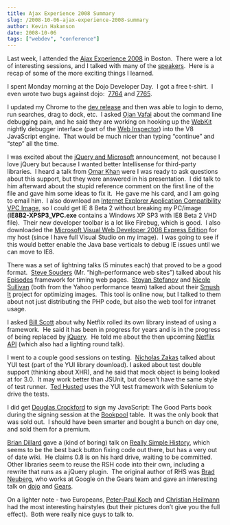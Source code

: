 ```yaml
---
title: Ajax Experience 2008 Summary
slug: /2008-10-06-ajax-experience-2008-summary
author: Kevin Hakanson
date: 2008-10-06
tags: ["webdev", "conference"]
---
```


Last week, I attended the [Ajax Experience 2008](http://ajaxexperience.techtarget.com/html/index.html) in Boston.  There were a lot of interesting sessions, and I talked with many of the [speakers](http://ajaxexperience.techtarget.com/east/html/speakers.html).  Here is a recap of some of the more exciting things I learned.

I spent Monday morning at the Dojo Developer Day.  I got a free t-shirt.  I even wrote two bugs against dojo:  [7764](http://bugs.dojotoolkit.org/ticket/7764) and [7765](http://bugs.dojotoolkit.org/ticket/7765).

I updated my Chrome to the [dev release](http://dev.chromium.org/getting-involved/dev-channel/) and then was able to login to demo, run searches, drag to dock, etc.  I asked [Ojan Vafai](http://ajaxexperience.techtarget.com/east/html/speakers.html#OVafai) about the command line debugging pain, and he said they are working on hooking up the [WebKit](http://webkit.org/) nightly debugger interface (part of the [Web Inspector](http://webkit.org/blog/197/web-inspector-redesign/)) into the V8 JavaScript engine.  That would be much nicer than typing “continue” and “step” all the time.

I was excited about the [jQuery and Microsoft](http://weblogs.asp.net/scottgu/archive/2008/09/28/jquery-and-microsoft.aspx) announcement, not because I love jQuery but because I wanted better Intellisense for third-party libraries.  I heard a talk from [Omar Khan](http://ajaxexperience.techtarget.com/east/html/speakers.html#OKhan) were I was ready to ask questions about this support, but they were answered in his presentation.  I did talk to him afterward about the stupid reference comment on the first line of the file and gave him some ideas to fix it.  He gave me his card, and I am going to email him.  I also download an [Internet Explorer Application Compatibility VPC Image](http://www.microsoft.com/downloads/details.aspx?familyid=21eabb90-958f-4b64-b5f1-73d0a413c8ef&displaylang=en), so I could get IE 8 Beta 2 without breaking my PC/image (**IE8B2-XPSP3\_VPC.exe** contains a Windows XP SP3 with IE8 Beta 2 VHD file).  Their new developer toolbar is a lot like Firebug, which is good.  I also downloaded the [Microsoft Visual Web Developer 2008 Express Edition](http://www.microsoft.com/express/vwd/) for my host (since I have full Visual Studio on my image).  I was going to see if this would better enable the Java base verticals to debug IE issues until we can move to IE8.

There was a set of lightning talks (5 minutes each) that proved to be a good format.  [Steve Souders](http://ajaxexperience.techtarget.com/east/html/speakers.html#SSouders) (Mr. “high-performance web sites”) talked about his [Episodes](http://stevesouders.com/episodes/) framework for timing web pages.  [Stoyan Stefanov](http://ajaxexperience.techtarget.com/east/html/speakers.html#SStefanov) and [Nicole Sullivan](http://ajaxexperience.techtarget.com/east/html/speakers.html#NSullivan) (both from the Yahoo performance team) talked about their [Smush It](http://smushit.com/) project for optimizing images.  This tool is online now, but I talked to them about not just distributing the PHP code, but also the web tool for intranet usage.

I asked [Bill Scott](http://ajaxexperience.techtarget.com/east/html/speakers.html#BScott) about why Netflix rolled its own library instead of using a framework.  He said it has been in progress for years and is in the progress of being replaced by [jQuery](http://jquery.com/).  He told me about the then upcoming [Netflix API](http://developer.netflix.com/) (which also had a lighting round talk).

I went to a couple good sessions on testing.  [Nicholas Zakas](http://ajaxexperience.techtarget.com/east/html/speakers.html#NZakas) talked about YUI test (part of the YUI library download). I asked about test double support (thinking about XHR), and he said that mock object is being looked at for 3.0.  It may work better than JSUnit, but doesn’t have the same style of test runner.  [Ted Husted](http://ajaxexperience.techtarget.com/east/html/speakers.html#THusted) uses the YUI test framework with Selenium to drive the tests.

I did get [Douglas Crockford](http://ajaxexperience.techtarget.com/east/html/speakers.html#DCrockford) to sign my JavaScript: The Good Parts book during the signing session at the [Bookpool](http://www.bookpool.com/) table.  It was the only book that was sold out.  I should have been smarter and bought a bunch on day one, and sold them for a premium.

[Brian Dillard](http://ajaxexperience.techtarget.com/east/html/speakers.html#BDillard) gave a (kind of boring) talk on [Really Simple History](http://code.google.com/p/reallysimplehistory/), which seems to be the best back button fixing code out there, but has a very out of date wiki.  He claims 0.8 is on his hard drive, waiting to be committed.  Other libraries seem to reuse the RSH code into their own, including a rewrite that runs as a jQuery plugin.  The original author of RHS was [Brad Neuberg](http://ajaxexperience.techtarget.com/east/html/speakers.html#BNeuberg), who works at Google on the Gears team and gave an interesting talk on [dojo](http://dojotoolkit.org/) and [Gears](http://gears.google.com/).

On a lighter note - two Europeans, [Peter-Paul Koch](http://ajaxexperience.techtarget.com/east/html/speakers.html#PKoch) and [Christian Heilmann](http://ajaxexperience.techtarget.com/east/html/speakers.html#CHeilmann) had the most interesting hairstyles (but their pictures don’t give you the full effect).  Both were really nice guys to talk to.